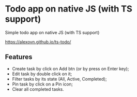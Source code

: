 # Todo app on native JS (with TS support)

Simple todo app on native JS (with TS support)

https://alexovn.github.io/ts-todo/

## Features

 - Create task by click on Add btn (or by press on Enter key);
 - Edit task by double click on it;
 - Filter tasks by its state (All, Active, Completed);
 - Pin task by click on a Pin icon;
 - Clear all completed tasks.